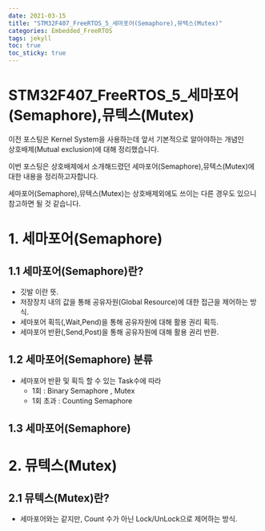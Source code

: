 ```yaml
---
date: 2021-03-15
title: "STM32F407_FreeRTOS_5_세마포어(Semaphore),뮤텍스(Mutex)"
categories: Embedded_FreeRTOS
tags: jekyll
toc: true  
toc_sticky: true 
---
```


STM32F407_FreeRTOS_5_세마포어(Semaphore),뮤텍스(Mutex)
=============

이전 포스팅은 Kernel System을 사용하는데 앞서 기본적으로 알아야하는 개념인    
상호배제(Mutual exclusion)에 대해 정리했습니다.

이번 포스팅은 상호배제에서 소개해드렸던 세마포어(Semaphore),뮤텍스(Mutex)에 대한 내용을 정리하고자합니다.

세마포어(Semaphore),뮤텍스(Mutex)는 상호배제외에도 쓰이는 다른 경우도 있으니 참고하면 될 것 같습니다.

# 1. 세마포어(Semaphore)
## 1.1 세마포어(Semaphore)란?
* 깃발 이란 뜻.
* 저장장치 내의 값을 통해 공유자원(Global Resource)에 대한 접근을 제어하는 방식.
* 세마포어 획득(,Wait,Pend)을 통해 공유자원에 대해 활용 권리 획득.
* 세마포어 반환(,Send,Post)을 통해 공유자원에 대해 활용 권리 반환.
## 1.2 세마포어(Semaphore) 분류
* 세마포어 반환 및 획득 할 수 있는 Task수에 따라
    * 1회 : Binary Semaphore , Mutex
    * 1회 초과 : Counting Semaphore
## 1.3 세마포어(Semaphore) 

# 2. 뮤텍스(Mutex)
## 2.1 뮤텍스(Mutex)란?
* 세마포어와는 같지만, Count 수가 아닌 Lock/UnLock으로 제어하는 방식.

